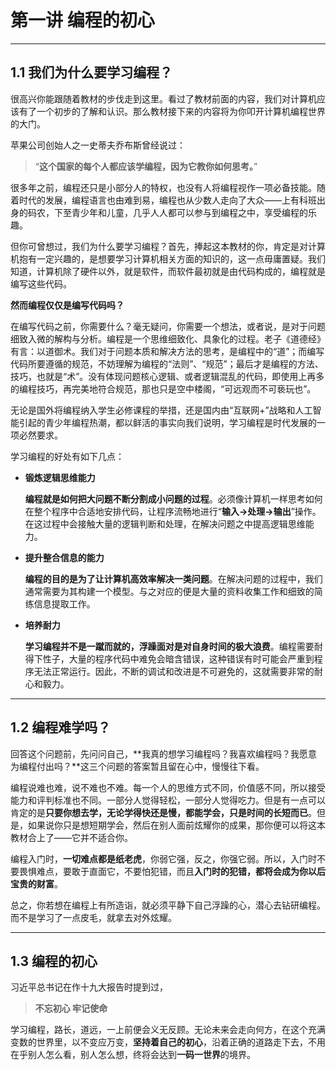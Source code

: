 # 第一讲 编程的初心

---

## 1.1 我们为什么要学习编程？

很高兴你能跟随着教材的步伐走到这里。看过了教材前面的内容，我们对计算机应该有了一个初步的了解和认识。那么教材接下来的内容将为你叩开计算机编程世界的大门。

苹果公司创始人之一史蒂夫乔布斯曾经说过：
>“**这个国家的每个人都应该学编程，因为它教你如何思考。**”  

很多年之前，编程还只是小部分人的特权，也没有人将编程视作一项必备技能。随着时代的发展，编程语言也由难到易，编程也从少数人走向了大众——上有科班出身的码农，下至青少年和儿童，几乎人人都可以参与到编程之中，享受编程的乐趣。

但你可曾想过，我们为什么要学习编程？首先，捧起这本教材的你，肯定是对计算机抱有一定兴趣的，是想要学习计算机相关方面的知识的，这一点毋庸置疑。我们知道，计算机除了硬件以外，就是软件，而软件最初就是由代码构成的，编程就是编写这些代码。

**然而编程仅仅是编写代码吗？**

在编写代码之前，你需要什么？毫无疑问，你需要一个想法，或者说，是对于问题细致入微的解构与分析。编程是一个思维细致化、具象化的过程。老子《道德经》有言：以道御术。我们对于问题本质和解决方法的思考，是编程中的“道”；而编写代码所要遵循的规范，不妨理解为编程的“法则”、“规范”；最后才是编程的方法、技巧，也就是“术”。没有体现问题核心逻辑、或者逻辑混乱的代码，即使用上再多的编程技巧，再完美地符合规范，那也只是空中楼阁，“可远观而不可亵玩也”。

无论是国外将编程纳入学生必修课程的举措，还是国内由“互联网+”战略和人工智能引起的青少年编程热潮，都以鲜活的事实向我们说明，学习编程是时代发展的一项必然要求。

学习编程的好处有如下几点：

-  **锻炼逻辑思维能力**

	**编程就是如何把大问题不断分割成小问题的过程**。必须像计算机一样思考如何在整个程序中合适地安排代码，让程序流畅地进行“**输入→处理→输出**”操作。在这过程中会接触大量的逻辑判断和处理，在解决问题之中提高逻辑思维能力。

- **提升整合信息的能力**

  **编程的目的是为了让计算机高效率解决一类问题**。在解决问题的过程中，我们通常需要为其构建一个模型。与之对应的便是大量的资料收集工作和细致的简练信息提取工作。

- **培养耐力**

  **学习编程并不是一蹴而就的，浮躁面对是对自身时间的极大浪费**。编程需要耐得下性子，大量的程序代码中难免会暗含错误，这种错误有时可能会严重到程序无法正常运行。因此，不断的调试和改进是不可避免的，这就需要非常的耐心和毅力。

---

## 1.2 编程难学吗？

回答这个问题前，先问问自己，**我真的想学习编程吗？我喜欢编程吗？我愿意为编程付出吗？**这三个问题的答案暂且留在心中，慢慢往下看。

编程说难也难，说不难也不难。每一个人的思维方式不同，价值感不同，所以接受能力和评判标准也不同。一部分人觉得轻松，一部分人觉得吃力。但是有一点可以肯定的是**只要你想去学，无论学得快还是慢，都能学会，只是时间的长短而已**。但是，如果说你只是想短期学会，然后在别人面前炫耀你的成果，那你便可以将这本教材合上了——它并不适合你。

编程入门时，**一切难点都是纸老虎**，你弱它强，反之，你强它弱。所以，入门时不要畏惧难点，要敢于直面它，不要怕犯错，而且**入门时的犯错，都将会成为你以后宝贵的财富**。

总之，你若想在编程上有所造诣，就必须平静下自己浮躁的心，潜心去钻研编程。而不是学习了一点皮毛，就拿去对外炫耀。

---

## 1.3 编程的初心

习近平总书记在作十九大报告时提到过，

> **不忘初心 牢记使命**

学习编程，路长，道远，一上前便会义无反顾。无论未来会走向何方，在这个充满变数的世界里，以不变应万变，**坚持着自己的初心**，沿着正确的道路走下去，不用在乎别人怎么看，别人怎么想，终将会达到**一码一世界**的境界。